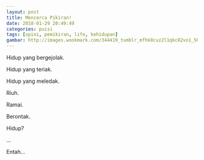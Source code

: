 ```yaml
---
layout: post
title: Mencerca Pikiran!
date: 2018-01-29 20:49:49
categories: puisi
tags: [opini, pemikiran, life, kehidupan]
gambar: http://images.wookmark.com/344419_tumblr_mfhk8cuz2l1qkc82vo1_500_large.png
---
```


Hidup yang bergejolak.

Hidup yang teriak.

Hidup yang meledak.

Riuh.

Ramai.

Berontak.

Hidup?

...

Entah...